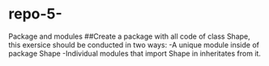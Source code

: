 # repo-5-
Package and modules
##Create a package with all code of class Shape, this exersice should be conducted in two ways:
-A unique module inside of package Shape
-Individual modules that import Shape in inheritates from it.

